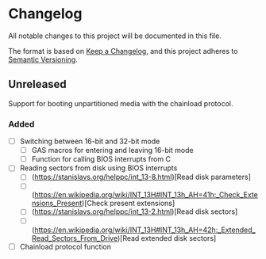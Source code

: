 # Changelog
All notable changes to this project will be documented in this file.

The format is based on [Keep a Changelog](https://keepachangelog.com/en/1.0.0/), and this project adheres to [Semantic Versioning](https://semver.org/spec/v2.0.0.html).

## Unreleased
Support for booting unpartitioned media with the chainload protocol.

### Added
- [ ] Switching between 16-bit and 32-bit mode
    - [ ] GAS macros for entering and leaving 16-bit mode
    - [ ] Function for calling BIOS interrupts from C
- [ ] Reading sectors from disk using BIOS interrupts
    - [ ] (https://stanislavs.org/helppc/int_13-8.html)[Read disk parameters]
    - [ ] (https://en.wikipedia.org/wiki/INT_13H#INT_13h_AH=41h:_Check_Extensions_Present)[Check present extensions]
    - [ ] (https://stanislavs.org/helppc/int_13-2.html)[Read disk sectors]
    - [ ] (https://en.wikipedia.org/wiki/INT_13H#INT_13h_AH=42h:_Extended_Read_Sectors_From_Drive)[Read extended disk sectors]
- [ ] Chainload protocol function
